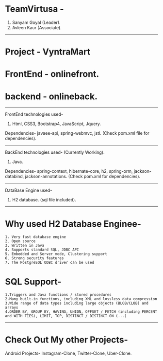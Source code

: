 # TeamVirtusa - 
  1) Sanyam Goyal (Leader).
  2) Avleen Kaur (Associate).
  
--------------------------------------------------------------------------
 # Project - VyntraMart
 
 # FrontEnd - onlinefront.
 # backend - onlineback.
 
 -------------------------------------------------------------------------
 FrontEnd technologies used-
 1) Html, CSS3, Bootstrap4, JavaScript, Jquery.
 
  Dependencies-
    javaee-api,
    spring-webmvc,
    jstl. (Check pom.xml file for dependencies).
    
 -------------------------------------------------------------------------
 BackEnd technologies used- (Currently Working).
 1) Java.
 
  Dependencies-
    spring-context,
    hibernate-core,
    h2,
    spring-orm,
    jackson-databind,
    jackson-annotations. (Check pom.xml for dependencies).
 
 -------------------------------------------------------------------------
 DataBase Engine used-
 1) H2 database. (sql file included).
 
 -------------------------------------------------------------------------
 # Why used H2 Database Enginee-
 
    1. Very fast database engine
    2. Open source
    3. Written in Java
    4. Supports standard SQL, JDBC API
    5. Embedded and Server mode, Clustering support
    6. Strong security features
    7. The PostgreSQL ODBC driver can be used
    
 # SQL Support-
 
    1.Triggers and Java functions / stored procedures
    2.Many built-in functions, including XML and lossless data compression
    3.Wide range of data types including large objects (BLOB/CLOB) and arrays
    4.ORDER BY, GROUP BY, HAVING, UNION, OFFSET / FETCH (including PERCENT and WITH TIES), LIMIT, TOP, DISTINCT / DISTINCT ON (...)
    
--------------------------------------------------------------------------
# Check Out My other Projects-
 Android Projects-
  Instagram-Clone,
  Twitter-Clone,
  Uber-Clone.

